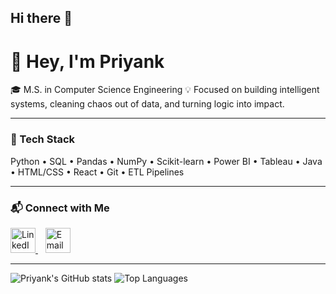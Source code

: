 ## Hi there 👋

# 👋 Hey, I'm Priyank  

🎓 M.S. in Computer Science Engineering 
💡 Focused on building intelligent systems, cleaning chaos out of data, and turning logic into impact.

---

### 🧠 Tech Stack  
Python • SQL • Pandas • NumPy • Scikit-learn • Power BI • Tableau • Java • HTML/CSS • React • Git • ETL Pipelines  

---

### 📬 Connect with Me  

<a href="https://www.linkedin.com/in/gill-sadhu-priyank-k-8a2a13354/" target="_blank">
  <img src="https://cdn.jsdelivr.net/gh/devicons/devicon/icons/linkedin/linkedin-original.svg" alt="LinkedIn" width="40" height="40"/>
</a>
&nbsp;&nbsp;
<a href="gillpriyank955@gmail.com">
  <img src="https://upload.wikimedia.org/wikipedia/commons/4/4e/Gmail_Icon.png" alt="Email" width="40" height="40"/>
</a>

---

![Priyank's GitHub stats](https://github-readme-stats.vercel.app/api?username=Gillsadhupriyank&show_icons=true&theme=radical)
![Top Languages](https://github-readme-stats.vercel.app/api/top-langs/?username=Gillsadhupriyank&layout=compact&theme=radical)
